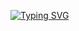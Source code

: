 


<div style="margin: 0;">
 
<a href="https://git.io/typing-svg"><img src="https://readme-typing-svg.demolab.com?font=Fira+Code&pause=1000&color=FFFFFF&multiline=true&random=false&width=435&lines=%22Si+vous+avez+des+connaissances%2C+;laissez+les+autres+y+allumer+leurs+;bougies.%22" alt="Typing SVG" /></a>

<div>

